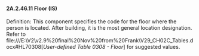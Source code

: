 #### 2A.2.46.11 Floor (IS)

Definition: This component specifies the code for the floor where the person is located. After building, it is the most general location designation. Refer to file:///E:\V2\v2.9%20final%20Nov%20from%20Frank\V29_CH02C_Tables.docx#HL70308[_User-defined Table 0308 - Floor_] for suggested values.
